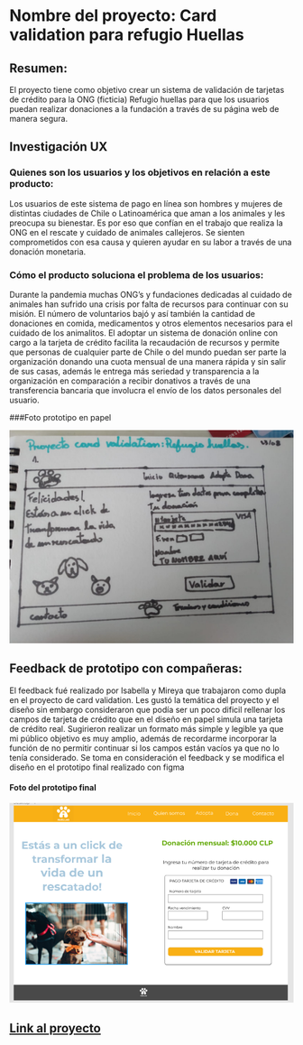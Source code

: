 # Nombre del proyecto: Card validation para refugio Huellas 

## Resumen:
 El proyecto tiene como objetivo crear un sistema de validación de tarjetas de crédito para la ONG (ficticia) Refugio huellas para que los usuarios puedan realizar donaciones a la fundación a través de su página web de manera segura. 

## Investigación UX

### Quienes son los usuarios y los objetivos en relación a este producto: 
Los usuarios de este sistema de pago en línea son hombres y mujeres de distintas ciudades de Chile o Latinoamérica que aman a los animales y les preocupa su bienestar. Es por eso que confían en el trabajo que realiza la ONG en el rescate y cuidado de animales callejeros. Se sienten comprometidos con esa causa y quieren ayudar en su labor a través de una donación monetaria.

### Cómo el producto soluciona el problema de los usuarios:
 Durante la pandemia muchas ONG’s y fundaciones dedicadas al cuidado de animales han sufrido una crisis por falta de recursos para continuar con su misión. El número de voluntarios bajó y así también la cantidad de donaciones en comida, medicamentos y otros elementos necesarios para el cuidado de los animalitos. El adoptar un sistema de donación online con cargo a la tarjeta de crédito facilita la recaudación de recursos y permite que personas de cualquier parte de Chile o del mundo puedan ser parte la organización donando una cuota mensual de una manera rápida y sin salir de sus casas, además le entrega más seriedad y transparencia a la organización en comparación a recibir donativos a través de una transferencia bancaria que involucra el envío de los datos personales del usuario. 

 ###Foto prototipo en papel 

![](src/bosquejo1.jpeg)

## Feedback de prototipo con compañeras:
El feedback fué realizado por Isabella y Mireya que trabajaron como dupla en el proyecto de card validation. Les gustó la temática del proyecto y el diseño sin embargo consideraron que podía ser un poco dificil rellenar los campos de tarjeta de crédito que en el diseño en papel simula una tarjeta de crédito real. Sugirieron realizar un formato más simple y legible ya que mi público objetivo es muy amplio, además de recordarme incorporar la función de no permitir continuar si los campos están vacíos ya que no lo tenía considerado. 
Se toma en consideración el feedback y se modifica el diseño en el prototipo final realizado con figma 

#### Foto del prototipo final

![](src/prototipofigma.png)


 ## [Link al proyecto](http://127.0.0.1:5500/src/index.html)
